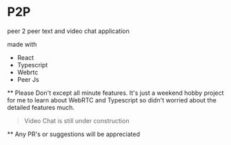 # P2P

peer 2 peer text and video chat application

made with
* React
* Typescript
* Webrtc
* Peer Js

** Please Don't except all minute features. It's just a weekend hobby project for me to learn about WebRTC and Typescript so didn't worried about the detailed features much.

> Video Chat is still under construction

** Any PR's or suggestions will be appreciated

